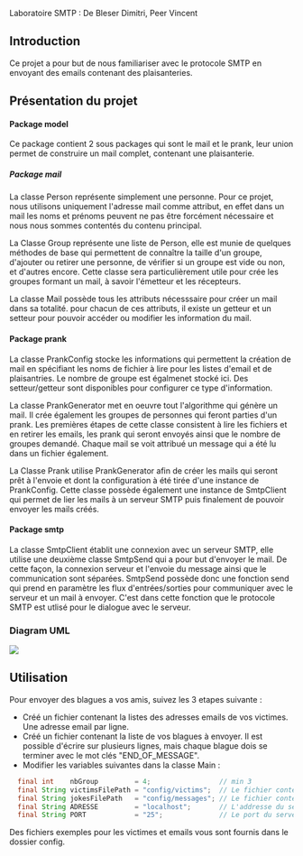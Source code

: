 Laboratoire SMTP : De Bleser Dimitri, Peer Vincent
## Introduction

Ce projet a pour but de nous familiariser avec le protocole SMTP en envoyant 
des emails contenant des plaisanteries. 

## Présentation du projet

#### Package model
Ce package contient 2 sous packages qui sont le mail et le prank, leur union permet
de construire un mail complet, contenant une plaisanterie.
##### Package mail
La classe Person représente simplement une personne. 
Pour ce projet, nous utilisons uniquement l'adresse mail comme attribut, en effet dans un mail
les noms et prénoms peuvent ne pas être forcément nécessaire et nous  nous sommes contentés du
contenu principal.

La Classe Group représente une liste de Person, elle est munie de quelques méthodes de base
qui permettent de connaître la taille d'un groupe, d'ajouter ou retirer 
une personne, de vérifier si un groupe est vide ou non, et d'autres encore.
Cette classe sera particulièrement utile pour crée les groupes formant un mail, à 
savoir l'émetteur et les récepteurs.

La classe Mail possède tous les attributs nécesssaire pour créer un mail dans sa totalité. 
pour chacun de ces attributs, il existe un getteur et un setteur pour pouvoir accéder ou modifier
les information du mail.

#### Package prank
La classe PrankConfig stocke les informations qui permettent la création de mail en spécifiant
les noms de fichier à lire pour les listes d'email et de plaisantries. Le nombre de groupe
est égalmenet stocké ici. Des setteur/getteur sont disponibles pour configurer ce type 
d'information.

La classe PrankGenerator met en oeuvre tout l'algorithme qui génère un mail.
Il crée également les groupes de personnes qui feront parties d'un prank.
Les premières étapes de cette classe consistent à lire les fichiers et en retirer les 
emails, les prank qui seront envoyés ainsi que le nombre de groupes
demandé. Chaque mail se voit attribué 
un message qui a été lu dans un fichier également.

La Classe Prank utilise PrankGenerator afin de créer les mails qui seront prêt à l'envoie et dont 
la configuration à été tirée d'une instance de PrankConfig. Cette classe possède également une instance
de SmtpClient qui permet de lier les mails à un serveur SMTP puis finalement de pouvoir envoyer
les mails créés.

#### Package smtp
La classe SmtpClient établit une connexion avec un serveur SMTP, elle utilise une deuxième classe SmtpSend qui
a pour but d'envoyer le mail. De cette façon, la connexion serveur et l'envoie du message ainsi que le communication sont 
séparées. 
SmtpSend possède donc une fonction send qui prend en paramètre les flux d'entrées/sorties pour communiquer avec le serveur
et un mail à envoyer. C'est dans cette fonction que le protocole SMTP est utlisé pour le dialogue avec le serveur. 


### Diagram UML
![](../SMTPuml.png)

## Utilisation

Pour envoyer des blagues a vos amis, suivez les 3 etapes suivante : 
- Créé un fichier contenant la listes des adresses emails de vos victimes. Une adresse email par ligne.
- Créé un fichier contenant la liste de vos blagues à envoyer. Il est possible d'écrire sur plusieurs lignes,
mais chaque blague dois se terminer avec le mot clés "END_OF_MESSAGE".
- Modifier les variables suivantes dans la classe Main :
```java
  final int    nbGroup         = 4;                 // min 3
  final String victimsFilePath = "config/victims";  // Le fichier contenant vos victimes
  final String jokesFilePath   = "config/messages"; // Le fichier contenat vos blagues
  final String ADRESSE         = "localhost";       // L'addresse du servereur a utiliser
  final String PORT            = "25";              // Le port du serveur
```
Des fichiers exemples pour les victimes et emails vous sont fournis dans le dossier config.